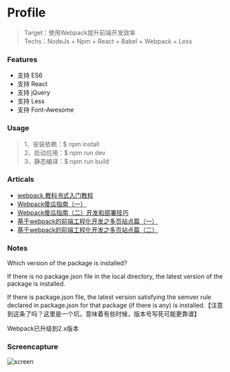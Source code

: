 # Profile
> Target：使用Webpack提升前端开发效率  
> Techs：NodeJs + Npm + React + Babel + Webpack + Less

### Features
* 支持 ES6
* 支持 React
* 支持 jQuery
* 支持 Less
* 支持 Font-Awesome

### Usage
> 1、安装依赖：$ npm install  
> 2、启动应用：$ npm run dev  
> 3、静态编译：$ npm run build  

### Articals
* [webpack 教科书式入门教程](https://segmentfault.com/a/1190000005022872)
* [Webpack傻瓜指南（一）](https://zhuanlan.zhihu.com/p/20367175)
* [Webpack傻瓜指南（二）开发和部署技巧](https://zhuanlan.zhihu.com/p/20397902)
* [基于webpack的前端工程化开发之多页站点篇（一）](https://segmentfault.com/a/1190000004511992)
* [基于webpack的前端工程化开发之多页站点篇（二）](https://segmentfault.com/a/1190000004516832)

### Notes
Which version of the package is installed?

If there is no package.json file in the local directory, the latest version of the package is installed.

If there is package.json file, the latest version satisfying the semver rule declared in package.json for that package (if there is any) is installed.【注意到这条了吗？这里是一个坑，意味着有些时候，版本号写死可能更靠谱】

Webpack已升级到2.x版本

### Screencapture
![screen](https://github.com/jasonBai007/webpack-starter-kit/raw/master/screencapture.png)

